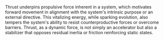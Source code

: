 
Thrust underpins propulsive force inherent in a system, which motivates forward movement in alignment with the system's intrinsic purpose or an external directive. This vitalizing energy, while sparking evolution, also tempers the system's ability to resist counterproductive forces or overcome barriers. Thrust, as a dynamic force, is not simply an accelerator but also a stabilizer that opposes residual inertia or friction reinforcing static states.

